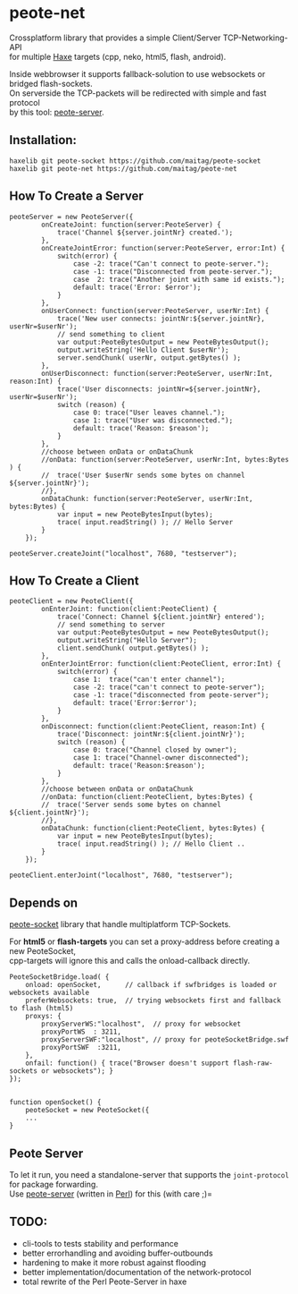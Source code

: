 # peote-net
Crossplatform library that provides a simple Client/Server TCP-Networking-API  
for multiple [Haxe](http://haxe.org) targets (cpp, neko, html5, flash, android).  

Inside webbrowser it supports fallback-solution to use websockets or bridged flash-sockets.  
On serverside the TCP-packets will be redirected with simple and fast protocol  
by this tool: [peote-server](https://github.com/maitag/peote-server).  


## Installation:
```
haxelib git peote-socket https://github.com/maitag/peote-socket
haxelib git peote-net https://github.com/maitag/peote-net
```

## How To Create a Server
```
peoteServer = new PeoteServer({
		onCreateJoint: function(server:PeoteServer) {
			trace('Channel ${server.jointNr} created.');
		},
		onCreateJointError: function(server:PeoteServer, error:Int) {
			switch(error) {
				case -2: trace("Can't connect to peote-server.");
				case -1: trace("Disconnected from peote-server.");
				case  2: trace("Another joint with same id exists.");
				default: trace('Error: $error');
			}
		},
		onUserConnect: function(server:PeoteServer, userNr:Int) {
			trace('New user connects: jointNr:${server.jointNr}, userNr=$userNr');
			// send something to client
			var output:PeoteBytesOutput = new PeoteBytesOutput();
			output.writeString('Hello Client $userNr');
			server.sendChunk( userNr, output.getBytes() );
		},
		onUserDisconnect: function(server:PeoteServer, userNr:Int, reason:Int) {
			trace('User disconnects: jointNr=${server.jointNr}, userNr=$userNr');
			switch (reason) {
				case 0: trace("User leaves channel.");
				case 1: trace("User was disconnected.");
				default: trace('Reason: $reason');
			}
		},
		//choose between onData or onDataChunk
		//onData: function(server:PeoteServer, userNr:Int, bytes:Bytes ) {
		//	trace('User $userNr sends some bytes on channel ${server.jointNr}');
		//},
		onDataChunk: function(server:PeoteServer, userNr:Int, bytes:Bytes) {
			var input = new PeoteBytesInput(bytes);
			trace( input.readString() ); // Hello Server
		}
	});
	
peoteServer.createJoint("localhost", 7680, "testserver");
```

## How To Create a Client
```
peoteClient = new PeoteClient({
		onEnterJoint: function(client:PeoteClient) {
			trace('Connect: Channel ${client.jointNr} entered');
			// send something to server
			var output:PeoteBytesOutput = new PeoteBytesOutput();
			output.writeString("Hello Server");
			client.sendChunk( output.getBytes() );
		},
		onEnterJointError: function(client:PeoteClient, error:Int) {
			switch(error) {
				case 1:  trace("can't enter channel");
				case -2: trace("can't connect to peote-server");
				case -1: trace("disconnected from peote-server");
				default: trace('Error:$error');
			}
		},
		onDisconnect: function(client:PeoteClient, reason:Int) {
			trace('Disconnect: jointNr:${client.jointNr}');
			switch (reason) {
				case 0: trace("Channel closed by owner");
				case 1: trace("Channel-owner disconnected");
				default: trace('Reason:$reason');
			}
		},
		//choose between onData or onDataChunk
		//onData: function(client:PeoteClient, bytes:Bytes) {
		//	trace('Server sends some bytes on channel ${client.jointNr}');
		//},
		onDataChunk: function(client:PeoteClient, bytes:Bytes) {
			var input = new PeoteBytesInput(bytes);
			trace( input.readString() ); // Hello Client ..
		}
	});

peoteClient.enterJoint("localhost", 7680, "testserver");
```


## Depends on
[peote-socket](https://github.com/maitag/peote-socket) library that handle multiplatform TCP-Sockets.  
  
For __html5__ or __flash-targets__ you can set a proxy-address before creating a new PeoteSocket,  
cpp-targets will ignore this and calls the onload-callback directly.  
```
PeoteSocketBridge.load( {
	onload: openSocket,      // callback if swfbridges is loaded or websockets available
	preferWebsockets: true,  // trying websockets first and fallback to flash (html5)
	proxys: {
		proxyServerWS:"localhost",  // proxy for websocket
		proxyPortWS  : 3211,
		proxyServerSWF:"localhost", // proxy for peoteSocketBridge.swf
		proxyPortSWF  :3211,
	},
	onfail: function() { trace("Browser doesn't support flash-raw-sockets or websockets"); }
});


function openSocket() { 
	peoteSocket = new PeoteSocket({
	...
}

```


## Peote Server
To let it run, you need a standalone-server that supports the `joint-protocol` for package forwarding.  
Use [peote-server](https://github.com/maitag/peote-server) (written in [Perl](https://www.perl.org/)) for this (with care ;)=  


## TODO:
- cli-tools to tests stability and performance
- better errorhandling and avoiding buffer-outbounds
- hardening to make it more robust against flooding
- better implementation/documentation of the network-protocol
- total rewrite of the Perl Peote-Server in haxe
